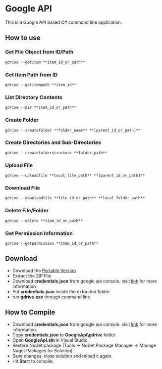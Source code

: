 # Google API

This is a Google API based C# command line application.

## How to use

### Get File Object from ID/Path

```
gdrive --getitem **item_id_or_path**
```

### Get Item Path from ID

```
gdrive --getitempath **item_id**
```

### List Directory Contents

```
gdrive --dir **item_id_or_path**
```

### Create Folder

```
gdrive --createfolder **folder_name** **[parent_id_or_path]**
```

### Create Directories and Sub-Directories

```
gdrive --createfolderstructure **folder_path**
```

### Upload File
```
gdrive --uploadfile **local_file_path** **[parent_id_or_path]**
```
### Download File
```
gdrive --downloadfile **file_id_or_path** **local_folder_path**
```
### Delete File/Folder
```
gdrive --delete **item_id_or_path**
```
### Get Permission Information
```
gdrive --getpermission **item_id_or_path**
```
## Download
- Download the [Portable Version](https://github.com/softsingh/GoogleApi/releases/download/Portable/gdrive.zip)
- Extract the ZIP File
- Download **credentials.json** from google api console. visit [link](https://developers.google.com/drive/api/v3/quickstart/dotnet) for more information.
- Put **credentials.json** inside the extracted folder
- run **gdrive.exe** through command line

## How to Compile
- Download **credentials.json** from google api console. visit [link](https://developers.google.com/drive/api/v3/quickstart/dotnet) for more information.
- Copy **credentials.json** to **GoogleApi\gdrive** folder.
- Open **GoogleApi.sln** in Visual Studio.
- Restore NuGet package (Tools -> NuGet Package Manager -> Manage Nuget Packages for Solution).
- Save changes, close solution and reload it again.
- Hit **Start** to compile.
